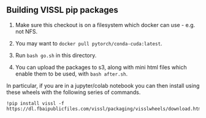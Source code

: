 ## Building VISSL pip packages

1. Make sure this checkout is on a filesystem which docker can
use - e.g. not NFS.

2. You may want to `docker pull pytorch/conda-cuda:latest`.

3. Run `bash go.sh` in this directory.

4. You can upload the packages to s3, along with mini html files
which enable them to be used, with `bash after.sh`.

In particular, if you are in a jupyter/colab notebook you can
then install using these wheels with the following series of
commands.


```
!pip install vissl -f https://dl.fbaipublicfiles.com/vissl/packaging/visslwheels/download.html
```
